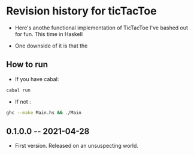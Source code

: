 # Revision history for ticTacToe

- Here's anothe functional implementation of TicTacToe I've bashed out for
  fun. This time in Haskell
  
- One downside of it is that the 

## How to run

- If you have cabal:
```bash
cabal run
```

- If not :
```bash
ghc --make Main.hs && ./Main
```



## 0.1.0.0 -- 2021-04-28

* First version. Released on an unsuspecting world.
